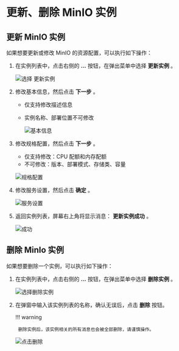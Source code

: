 # 更新、删除 MinIO 实例

## 更新 MinIO 实例

如果想要更新或修改 MinIO 的资源配置，可以执行如下操作：

1. 在实例列表中，点击右侧的 __...__  按钮，在弹出菜单中选择 __更新实例__ 。

    ![选择 __更新实例__ ](https://docs.daocloud.io/daocloud-docs-images/docs/middleware/minio/images/update01.png)

2. 修改基本信息，然后点击 __下一步__ 。

    - 仅支持修改描述信息
    - 实例名称、部署位置不可修改

        ![基本信息](https://docs.daocloud.io/daocloud-docs-images/docs/middleware/minio/images/update02.png)

3. 修改规格配置，然后点击 __下一步__ 。

    - 仅支持修改：CPU 配额和内存配额
    - 不可修改：版本、部署模式、存储类、容量

    ![规格配置](https://docs.daocloud.io/daocloud-docs-images/docs/middleware/minio/images/update03.png)

4. 修改服务设置，然后点击 __确定__ 。

    ![服务设置](https://docs.daocloud.io/daocloud-docs-images/docs/middleware/minio/images/update04.png)

5. 返回实例列表，屏幕右上角将显示消息： __更新实例成功__ 。

    ![成功](https://docs.daocloud.io/daocloud-docs-images/docs/middleware/minio/images/update05.png)

## 删除 MinIo 实例

如果想要删除一个实例，可以执行如下操作：

1. 在实例列表中，点击右侧的 __...__  按钮，在弹出菜单中选择 __删除实例__ 。

    ![选择删除实例](https://docs.daocloud.io/daocloud-docs-images/docs/zh/docs/middleware/minio/images/delete01.png)

2. 在弹窗中输入该实例列表的名称，确认无误后，点击 __删除__ 按钮。

    !!! warning

        删除实例后，该实例相关的所有消息也会被全部删除，请谨慎操作。

    ![点击删除](https://docs.daocloud.io/daocloud-docs-images/docs/middleware/minio/images/delete02.png)
